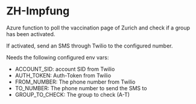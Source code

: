 # ZH-Impfung

Azure function to poll the vaccination page of Zurich and check if a group has been activated.

If activated, send an SMS through Twilio to the configured number.

Needs the following configured env vars:

* ACCOUNT_SID: account SID from Twilio
* AUTH_TOKEN: Auth-Token from Twilio
* FROM_NUMBER: The phone number from Twilio
* TO_NUMBER: The phone number to send the SMS to
* GROUP_TO_CHECK: The group to check (A-T)
